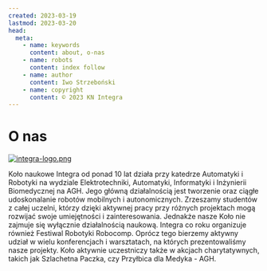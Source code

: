 ```yaml
---
created: 2023-03-19
lastmod: 2023-03-20
head:
  meta:
    - name: keywords
      content: about, o-nas
    - name: robots
      content: index follow
    - name: author
      content: Iwo Strzeboński
    - name: copyright
      content: © 2023 KN Integra
---
```


# O nas

[![integra-logo.png](https://i.postimg.cc/T2NmZ0t5/integra-logo.png)](http://www.integra.agh.edu.pl/)

Koło naukowe Integra od ponad 10 lat działa przy katedrze Automatyki i Robotyki na wydziale
Elektrotechniki, Automatyki, Informatyki i Inżynierii Biomedycznej na AGH.
Jego główną działalnością jest tworzenie oraz ciągłe udoskonalanie robotów mobilnych i autonomicznych.
Zrzeszamy studentów z całej uczelni, którzy dzięki aktywnej pracy przy różnych projektach
mogą rozwijać swoje umiejętności i zainteresowania. Jednakże nasze Koło nie zajmuje się wyłącznie działalnością naukową.
Integra co roku organizuje również Festiwal Robotyki Robocomp. Oprócz tego bierzemy aktywny udział
w wielu konferencjach i warsztatach, na których prezentowaliśmy nasze projekty.
Koło aktywnie uczestniczy także w akcjach charytatywnych, takich jak Szlachetna Paczka, czy Przyłbica dla Medyka - AGH.
